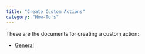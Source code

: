 ```yaml
---
title: "Create Custom Actions"
category: "How-To's"
---
```


These are the documents for creating a custom action:

* [General](custom-action-general)



